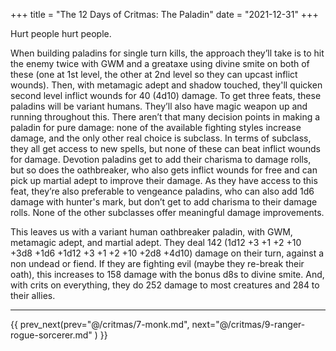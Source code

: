 +++
title = "The 12 Days of Critmas: The Paladin"
date = "2021-12-31"
+++

Hurt people hurt people.
<!-- more -->

When building paladins for single turn kills, the approach they’ll take is to hit the enemy twice with GWM and a greataxe using divine smite on both of these (one at 1st level, the other at 2nd level so they can upcast inflict wounds). Then, with metamagic adept and shadow touched, they'll quicken second level inflict wounds for 40 (4d10) damage. To get three feats, these paladins will be variant humans. They’ll also have magic weapon up and running throughout this. There aren’t that many decision points in making a paladin for pure damage: none of the available fighting styles increase damage, and the only other real choice is subclass. In terms of subclass, they all get access to new spells, but none of these can beat inflict wounds for damage. Devotion paladins get to add their charisma to damage rolls, but so does the oathbreaker, who also gets inflict wounds for free and can pick up martial adept to improve their damage. As they have access to this feat, they’re also preferable to vengeance paladins, who can also add 1d6 damage with hunter's mark, but don’t get to add charisma to their damage rolls. None of the other subclasses offer meaningful damage improvements.

This leaves us with a variant human oathbreaker paladin, with GWM, metamagic adept, and martial adept. They deal 142 (1d12 +3 +1 +2 +10 +3d8 +1d6 +1d12 +3 +1 +2 +10 +2d8 +4d10) damage on their turn, against a non undead or fiend. If they are fighting evil (maybe they re-break their oath), this increases to 158 damage with the bonus d8s to divine smite. And, with crits on everything, they do 252 damage to most creatures and 284 to their allies.
***

{{ prev_next(prev="@/critmas/7-monk.md", next="@/critmas/9-ranger-rogue-sorcerer.md" ) }}

